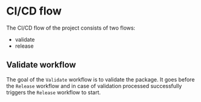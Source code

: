 # CI/CD flow

The CI/CD flow of the project consists of two flows:
- validate
- release

## Validate workflow

The goal of the `Validate` workflow is to validate the package. It goes before the `Release` workflow and in case of validation processed successfully triggers the `Release` workflow to start.
